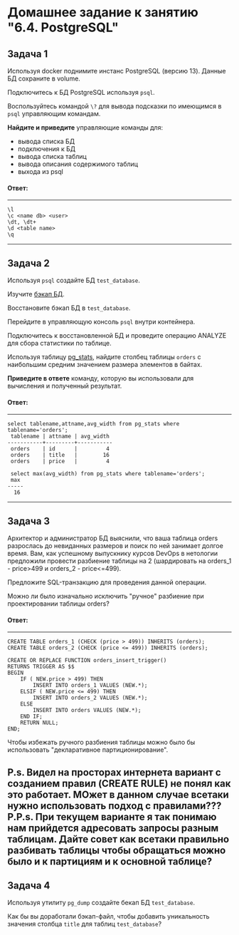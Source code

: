 # Домашнее задание к занятию "6.4. PostgreSQL"

## Задача 1

Используя docker поднимите инстанс PostgreSQL (версию 13). Данные БД сохраните в volume.

Подключитесь к БД PostgreSQL используя `psql`.

Воспользуйтесь командой `\?` для вывода подсказки по имеющимся в `psql` управляющим командам.

**Найдите и приведите** управляющие команды для:
- вывода списка БД
- подключения к БД
- вывода списка таблиц
- вывода описания содержимого таблиц
- выхода из psql

#### Ответ:

---
```
\l
\c <name db> <user>
\dt, \dt+
\d <table name>
\q
```
---
## Задача 2

Используя `psql` создайте БД `test_database`.

Изучите [бэкап БД](https://github.com/netology-code/virt-homeworks/tree/master/06-db-04-postgresql/test_data).

Восстановите бэкап БД в `test_database`.

Перейдите в управляющую консоль `psql` внутри контейнера.

Подключитесь к восстановленной БД и проведите операцию ANALYZE для сбора статистики по таблице.

Используя таблицу [pg_stats](https://postgrespro.ru/docs/postgresql/12/view-pg-stats), найдите столбец таблицы `orders` 
с наибольшим средним значением размера элементов в байтах.

**Приведите в ответе** команду, которую вы использовали для вычисления и полученный результат.

#### Ответ:

---
```
select tablename,attname,avg_width from pg_stats where tablename='orders';
 tablename | attname | avg_width
-----------+---------+-----------
 orders    | id      |         4
 orders    | title   |        16
 orders    | price   |         4
 
 select max(avg_width) from pg_stats where tablename='orders';
 max
-----
  16
```
---

## Задача 3

Архитектор и администратор БД выяснили, что ваша таблица orders разрослась до невиданных размеров и
поиск по ней занимает долгое время. Вам, как успешному выпускнику курсов DevOps в нетологии предложили
провести разбиение таблицы на 2 (шардировать на orders_1 - price>499 и orders_2 - price<=499).

Предложите SQL-транзакцию для проведения данной операции.

Можно ли было изначально исключить "ручное" разбиение при проектировании таблицы orders?

#### Ответ:

---
```
CREATE TABLE orders_1 (CHECK (price > 499)) INHERITS (orders);
CREATE TABLE orders_2 (CHECK (price <= 499)) INHERITS (orders);

CREATE OR REPLACE FUNCTION orders_insert_trigger()
RETURNS TRIGGER AS $$
BEGIN
    IF ( NEW.price > 499) THEN
        INSERT INTO orders_1 VALUES (NEW.*);
    ELSIF ( NEW.price <= 499) THEN
        INSERT INTO orders_2 VALUES (NEW.*);
    ELSE
        INSERT INTO orders VALUES (NEW.*);
    END IF;
    RETURN NULL;
END;
```
Чтобы избежать ручного разбиения таблицы можно было бы использовать "декларативное партиционирование".

P.s. Видел на просторах интернета вариант с созданием правил (CREATE RULE) не понял как это работает. МОжет в данном случае всетаки нужно использовать подход с правилами???
P.P.s. При текущем варианте я так понимаю нам прийдется адресовать запросы разным таблицам. Дайте совет как всетаки правильно разбивать таблицы чтобы обращаться можно было и к партициям и к основной таблице?
---

## Задача 4

Используя утилиту `pg_dump` создайте бекап БД `test_database`.

Как бы вы доработали бэкап-файл, чтобы добавить уникальность значения столбца `title` для таблиц `test_database`?
